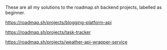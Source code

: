 These are all my solutions to the roadmap.sh backend projects, labelled as beginner.


https://roadmap.sh/projects/blogging-platform-api


https://roadmap.sh/projects/task-tracker


https://roadmap.sh/projects/weather-api-wrapper-service
